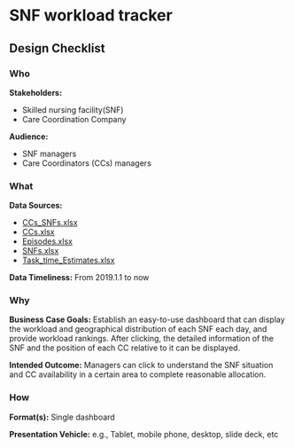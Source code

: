 # SNF workload tracker


## Design Checklist

### Who
**Stakeholders:**
- Skilled nursing facility(SNF)
- Care Coordination Company

**Audience:**
- SNF managers
- Care Coordinators (CCs) managers
    
### What
**Data Sources:**
- [CCs_SNFs.xlsx](https://github.com/waittim/SNF-workload-tracker/blob/main/data/CCs_SNFs.xlsx)
- [CCs.xlsx](https://github.com/waittim/SNF-workload-tracker/blob/main/data/CCs.xlsx)
- [Episodes.xlsx](https://github.com/waittim/SNF-workload-tracker/blob/main/data/Episodes.xlsx)
- [SNFs.xlsx](https://github.com/waittim/SNF-workload-tracker/blob/main/data/SNFs.xlsx)
- [Task_time_Estimates.xlsx](https://github.com/waittim/SNF-workload-tracker/blob/main/data/Task_time_Estimates.xlsx)

**Data Timeliness:** From 2019.1.1 to now


### Why
**Business Case Goals:** Establish an easy-to-use dashboard that can display the workload and geographical distribution of each SNF each day, and provide workload rankings. After clicking, the detailed information of the SNF and the position of each CC relative to it can be displayed.

**Intended Outcome:** Managers can click to understand the SNF situation and CC availability in a certain area to complete reasonable allocation.


### How
**Format(s):** Single dashboard

**Presentation Vehicle:** e.g., Tablet, mobile phone, desktop, slide deck, etc

